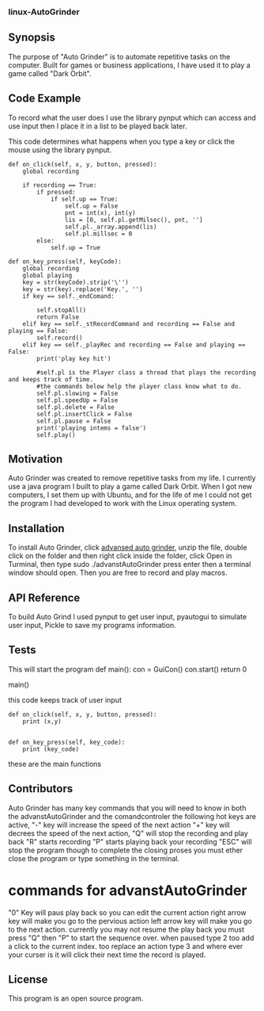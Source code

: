 ### linux-AutoGrinder
## Synopsis

The purpose of "Auto Grinder" is to automate repetitive tasks on the computer. Built for games or business applications, I have used it to play a game called "Dark Orbit".

## Code Example

To record what the user does I use the library pynput which can access and use input then I place it in a list to be played back later.


This code determines what happens when you type a key or click the mouse using the library pynput.

    def on_click(self, x, y, button, pressed):
        global recording

        if recording == True:
            if pressed:
                if self.up == True:
                    self.up = False
                    pnt = int(x), int(y)
                    lis = [0, self.pl.getMilsec(), pnt, '']
                    self.pl._array.append(lis)
                    self.pl.millsec = 0
            else:
                self.up = True

    def on_key_press(self, keyCode):
        global recording
        global playing
        key = str(keyCode).strip('\'')
        key = str(key).replace('Key.', '')
        if key == self._endComand:

            self.stopAll()
            return False
        elif key == self._stRecordCommand and recording == False and playing == False:
            self.record()
        elif key == self._playRec and recording == False and playing == False:
            print('play key hit')

            #self.pl is the Player class a thread that plays the recording and keeps track of time.
            #the commands below help the player class know what to do.
            self.pl.slowing = False
            self.pl.speedUp = False
            self.pl.delete = False
            self.pl.insertClick = False
            self.pl.pause = False
            print('playing intems = false')
            self.play()




## Motivation

Auto Grinder was created to remove repetitive tasks from my life.  I currently use a java program I built to play a game called Dark Orbit. When I got new computers, I set them up with Ubuntu, and for the life of me I could not get the program I had developed to work with the Linux operating system.

## Installation
To install Auto Grinder, click <a href="https://github.com/slamjeron/linux-AutoGrinder/raw/master/autogrinder2/dist/advanstAutoGrinder.zip" download="advancedAutoGrinder">advansed auto grinder</a>, unzip the file, double click on the folder and then
right click inside the folder, click Open in Turminal, then type sudo ./advanstAutoGrinder press enter then a terminal window should open. Then you are free to record and play macros.

## API Reference
To build Auto Grind I used pynput to get user input, pyautogui to simulate user input, Pickle to save my programs information.

## Tests
This will start the program
def main():
    con = GuiCon()
    con.start()
    return 0


main()

this code keeps track of user input

    def on_click(self, x, y, button, pressed):
        print (x,y)


    def on_key_press(self, key_code):
        print (key_code)
these are the main functions

## Contributors

Auto Grinder has many key commands that you will need to know
in both the advanstAutoGrinder and the comandcontroler the following hot keys are active,
"-" key will increase the speed of the next action "+" key will decrees the speed of the next action,
"Q" will stop the recording and play back "R" starts recording "P" starts playing back your recording
"ESC" will stop the program though to complete the closing proses you must ether close the program or type something in the terminal.

# commands for advanstAutoGrinder
"0" Key will paus play back so you can edit the current action right arrow key will make you go to the pervious action left
arrow key will make you go to the next action. currently you may not resume the play back you must press "Q" then "P" to start
the sequence over. when paused type 2 too add a click to the current index. too replace an action type 3 and where ever your curser is it will click their next time the record is played.


## License

This program is an open source program.
